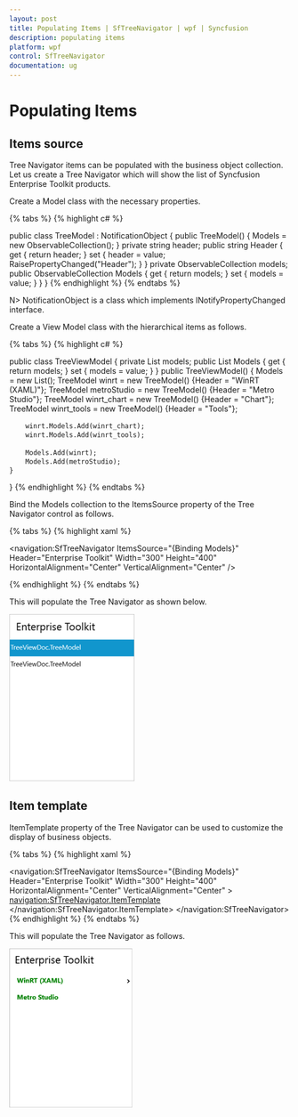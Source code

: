 ```yaml
---
layout: post
title: Populating Items | SfTreeNavigator | wpf | Syncfusion
description: populating items 
platform: wpf
control: SfTreeNavigator 
documentation: ug
---
```


# Populating Items 

## Items source 

Tree Navigator items can be populated with the business object collection. Let us create a Tree Navigator which will show the list of Syncfusion Enterprise Toolkit products.  

Create a Model class with the necessary properties. 

{% tabs %}
{% highlight c# %}

public class TreeModel : NotificationObject
{
    public TreeModel()
    {
        Models = new ObservableCollection<TreeModel>();
    }
    private string header;
    public string Header
    {
        get { return header; }
        set
        {
            header = value;
            RaisePropertyChanged("Header");
        }
    }
    private ObservableCollection<TreeModel> models;
    public ObservableCollection<TreeModel> Models
    {
        get { return models; }
        set { models = value; }
    }
}
{% endhighlight %}
{% endtabs %}

N> NotificationObject is a class which implements INotifyPropertyChanged interface.


Create a View Model class with the hierarchical items as follows.  

{% tabs %}
{% highlight c# %}

public class TreeViewModel 
{
    private List<TreeModel> models;
    public List<TreeModel> Models
    {
        get { return models; }
        set { models = value; }
    }
    public TreeViewModel()
    {
        Models = new List<TreeModel>();
        TreeModel winrt = new TreeModel() {Header = "WinRT (XAML)"};
        TreeModel metroStudio = new TreeModel() {Header = "Metro Studio"};
        TreeModel winrt_chart = new TreeModel() {Header = "Chart"};
        TreeModel winrt_tools = new TreeModel() {Header = "Tools"};

        winrt.Models.Add(winrt_chart);
        winrt.Models.Add(winrt_tools);

        Models.Add(winrt);
        Models.Add(metroStudio);
    }
}
{% endhighlight %}
{% endtabs %}

 Bind the Models collection to the ItemsSource property of the Tree Navigator control as follows. 

{% tabs %}
{% highlight xaml %}

<navigation:SfTreeNavigator ItemsSource="{Binding Models}"  
                            Header="Enterprise Toolkit"
                            Width="300" Height="400"
                            HorizontalAlignment="Center"
                            VerticalAlignment="Center" />

{% endhighlight %}
{% endtabs %}

 This will populate the Tree Navigator as shown below. 

![](Populating-Items_images/Populating-Items_img1.png)

## Item template 

ItemTemplate property of the Tree Navigator can be used to customize the display of business objects. 

{% tabs %}
{% highlight xaml %}

<navigation:SfTreeNavigator ItemsSource="{Binding Models}"  
                                    Header="Enterprise Toolkit"
                                    Width="300" Height="400"
                                    HorizontalAlignment="Center"
                                    VerticalAlignment="Center"
                                    >
<navigation:SfTreeNavigator.ItemTemplate>
<HierarchicalDataTemplate ItemsSource="{Binding Models}">
<StackPanel Orientation="Horizontal">
<TextBlock Text="{Binding Header}" 
        Foreground="Green" FontWeight="Bold" 
        VerticalAlignment="Center" Margin="18 0 0 0"/>
</StackPanel>
</HierarchicalDataTemplate>
</navigation:SfTreeNavigator.ItemTemplate>
</navigation:SfTreeNavigator>
{% endhighlight %}
{% endtabs %}

This will populate the Tree Navigator as follows.

![3](Populating-Items_images/Populating-Items_img2.png)


